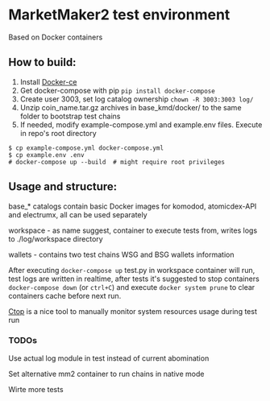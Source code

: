 # MarketMaker2 test environment

Based on Docker containers

## How to build:

1. Install [Docker-ce](https://docs.docker.com/install/linux/docker-ce/ubuntu/#install-docker-engine---community-1)
1. Get docker-compose with pip 
```pip install docker-compose```
1. Create user 3003, set log catalog ownership
```chown -R 3003:3003 log/```
1. Unzip coin_name.tar.gz archives in base_kmd/docker/ to the same folder to bootstrap test chains
1. If needed, modify example-compose.yml and example.env files. Execute in repo's root directory
```
$ cp example-compose.yml docker-compose.yml
$ cp example.env .env
# docker-compose up --build  # might require root privileges
```

## Usage and structure:

base_* catalogs contain basic Docker images for komodod, atomicdex-API and electrumx, all can be used separately

workspace - as name suggest, container to execute tests from, writes logs to ./log/workspace directory

wallets - contains two test chains WSG and BSG wallets information

After executing ```docker-compose up``` test.py in workspace container will run, test logs are written in realtime, after tests it's suggested to stop containers ```docker-compose down``` (or ```ctrl+C```) and execute ```docker system prune``` to clear containers cache before next run.

[Ctop](https://github.com/bcicen/ctop) is a nice tool to manually monitor system resources usage during test run

### TODOs

Use actual log module in test instead of current abomination

Set alternative mm2 container to run chains in native mode

Wirte more tests
